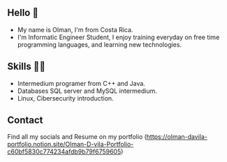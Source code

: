## Hello 👋
- My name is Olman, I'm from Costa Rica. 
- I'm Informatic Engineer Student, I enjoy training everyday on free time programming languages, and learning new technologies.

## Skills 🧑‍💻
- Intermedium programer from C++ and Java.
- Databases SQL server and MySQL intermedium.
- Linux, Cibersecurity introduction.

## Contact
Find all my socials and Resume on my portfolio (https://olman-davila-portfolio.notion.site/Olman-D-vila-Portfolio-c60bf5830c774234afdb9b79f6759605)

<!--
**Sazmael/Sazmael** is a ✨ _special_ ✨ repository because its `README.md` (this file) appears on your GitHub profile.

Here are some ideas to get you started:

- 🔭 I’m currently working on ...
- 🌱 I’m currently learning ...
- 👯 I’m looking to collaborate on ...
- 🤔 I’m looking for help with ...
- 💬 Ask me about ...
- 📫 How to reach me: ...
- 😄 Pronouns: ...
- ⚡ Fun fact: ...
-->

